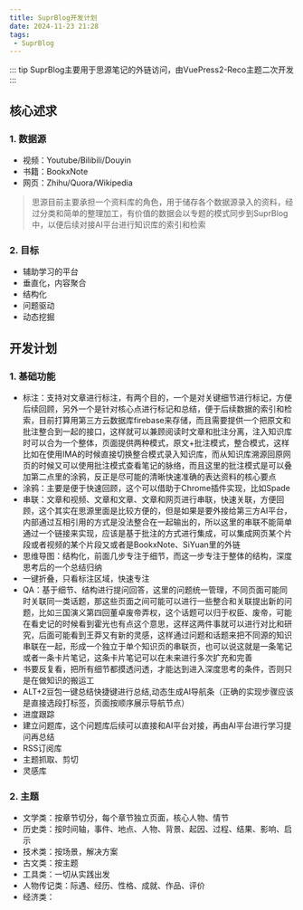 ```yaml
---
title: SuprBlog开发计划
date: 2024-11-23 21:28
tags:
 - SuprBlog
---
```


::: tip
SuprBlog主要用于思源笔记的外链访问，由VuePress2-Reco主题二次开发
:::

## 核心述求

### 1. 数据源

- 视频：Youtube/Bilibili/Douyin
- 书籍：BookxNote
- 网页：Zhihu/Quora/Wikipedia

> 思源目前主要承担一个资料库的角色，用于储存各个数据源录入的资料，经过分类和简单的整理加工，有价值的数据会以专题的模式同步到SuprBlog中，以便后续对接AI平台进行知识库的索引和检索

### 2. 目标

- 辅助学习的平台
- 垂直化，内容聚合
- 结构化
- 问题驱动
- 动态挖掘

## 开发计划

### 1. 基础功能

- 标注：支持对文章进行标注，有两个目的，一个是对关键细节进行标记，方便后续回顾，另外一个是针对核心点进行标记和总结，便于后续数据的索引和检索，目前打算用第三方云数据库firebase来存储，而且需要提供一个把原文和批注整合到一起的接口，这样就可以兼顾阅读时文章和批注分离，注入知识库时可以合为一个整体，页面提供两种模式，原文+批注模式，整合模式，这样比如在使用IMA的时候直接切换整合模式录入知识库，而从知识库溯源回原网页的时候又可以使用批注模式查看笔记的脉络，而且这里的批注模式是可以叠加第二点里的涂鸦，反正是尽可能的清晰快速准确的表达资料的核心要点
- 涂鸦：主要是便于快速回顾，这个可以借助于Chrome插件实现，比如Spade
- 串联：文章和视频、文章和文章、文章和网页进行串联，快速关联，方便回顾，这个其实在思源里面是比较方便的，但是如果是要外接给第三方AI平台，内部通过互相引用的方式是没法整合在一起输出的，所以这里的串联不能简单通过一个链接来实现，应该是基于批注的方式进行集成，可以集成网页某个片段或者视频的某个片段又或者是BookxNote、SiYuan里的外链
- 思维导图：结构化，前面几步专注于细节，而这一步专注于整体的结构，深度思考后的一个总结归纳
- 一键折叠，只看标注区域，快速专注
- QA：基于细节、结构进行提问回答，这里的问题统一管理，不同页面可能同时关联同一类话题，那这些页面之间可能可以进行一些整合和关联提出新的问题，比如三国演义第四回董卓废帝弄权，这个话题可以归于权臣、废帝，可能在看史记的时候看到霍光也有点这个意思，这样这两件事就可以进行对比和研究，后面可能看到王莽又有新的灵感，这样通过问题和话题来把不同源的知识串联在一起，形成一个独立于单个知识页的串联页，也可以说这就是一条笔记或者一条卡片笔记，这条卡片笔记可以在未来进行多次扩充和完善
- 书要反复看，把所有细节都摸透问透，才能达到进入深度思考的条件，否则只是在做知识的搬运工
- ALT+2豆包一键总结快捷键进行总结,动态生成AI导航条（正确的实现步骤应该是直接选段打标签，页面按顺序展示导航节点）
- 进度跟踪
- 建立问题库，这个问题库后续可以直接和AI平台对接，再由AI平台进行学习提问再总结
- RSS订阅库
- 主题抓取、剪切
- 灵感库

### 2. 主题

- 文学类：按章节切分，每个章节独立页面，核心人物、情节
- 历史类：按时间轴，事件、地点、人物、背景、起因、过程、结果、影响、启示
- 技术类：按场景，解决方案
- 古文类：按主题
- 工具类：一切从实践出发
- 人物传记类：际遇、经历、性格、成就、作品、评价
- 经济类：
